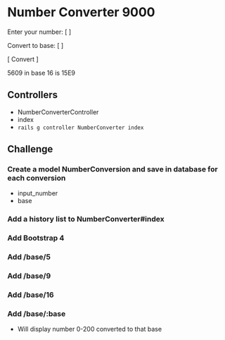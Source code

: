# Number Converter 9000

Enter your number:
[                ]

Convert to base:
[                ]

[ Convert ]


5609 in base 16 is 15E9


## Controllers

- NumberConverterController
- index
- `rails g controller NumberConverter index`


## Challenge

### Create a model NumberConversion and save in database for each conversion
- input_number
- base

### Add a history list to NumberConverter#index

### Add Bootstrap 4

### Add /base/5
### Add /base/9
### Add /base/16
### Add /base/:base
- Will display number 0-200 converted to that base
